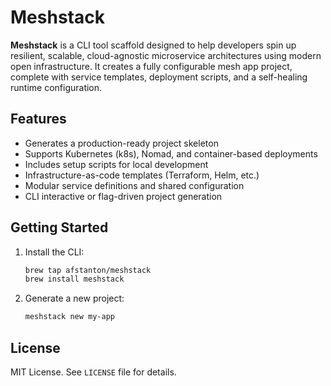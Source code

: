 


# Meshstack

**Meshstack** is a CLI tool scaffold designed to help developers spin up resilient, scalable, cloud-agnostic microservice architectures using modern open infrastructure. It creates a fully configurable mesh app project, complete with service templates, deployment scripts, and a self-healing runtime configuration.

## Features

- Generates a production-ready project skeleton
- Supports Kubernetes (k8s), Nomad, and container-based deployments
- Includes setup scripts for local development
- Infrastructure-as-code templates (Terraform, Helm, etc.)
- Modular service definitions and shared configuration
- CLI interactive or flag-driven project generation

## Getting Started

1. Install the CLI:
   ```bash
   brew tap afstanton/meshstack
   brew install meshstack
   ```

2. Generate a new project:
   ```bash
   meshstack new my-app
   ```

## License

MIT License. See `LICENSE` file for details.
